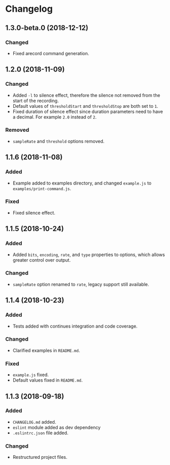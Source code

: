 # Changelog

## 1.3.0-beta.0 (2018-12-12)
### Changed
- Fixed arecord command generation.

## 1.2.0 (2018-11-09)
### Changed
- Added `-l` to silence effect, therefore the silence not removed from the start of the recording.
- Default values of `thresholdStart` and `thresholdStop` are both set to `1`.
- Fixed duration of silence effect since duration parameters need to have a decimal. For example `2.0` instead of `2`.
### Removed
- `sampleRate` and `threshold` options removed.

## 1.1.6 (2018-11-08)
### Added
- Example added to examples directory, and changed `example.js` to `examples/print-command.js`.
### Fixed
- Fixed silence effect.

## 1.1.5 (2018-10-24)
### Added
- Added `bits`, `encoding`, `rate`, and `type` properties to options, which allows greater control over output.
### Changed
- `sampleRate` option renamed to `rate`, legacy support still available.

## 1.1.4 (2018-10-23)
### Added
- Tests added with continues integration and code coverage.
### Changed
- Clarified examples in `README.md`.
### Fixed
- `example.js` fixed.
- Default values fixed in `README.md`.

## 1.1.3 (2018-09-18)
### Added
- `CHANGELOG.md` added.
- `eslint` module added as dev dependency
- `.eslintrc.json` file added.
### Changed
- Restructured project files.